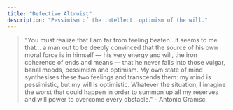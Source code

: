 ```yaml
---
title: "Defective Altruist"
description: "Pessimism of the intellect, optimism of the will."
---
```


<blockquote>
 "You must realize that I am far from feeling beaten…it seems to me that… a man out to be deeply convinced that the source of his own moral force is in himself — his very energy and will, the iron coherence of ends and means — that he never falls into those vulgar, banal moods, pessimism and optimism. My own state of mind synthesises these two feelings and transcends them: my mind is pessimistic, but my will is optimistic. Whatever the situation, I imagine the worst that could happen in order to summon up all my reserves and will power to overcome every obstacle." - Antonio Gramsci
</blockquote>

<!--
https://www.currentaffairs.org/news/2022/09/defective-altruism
https://againstprofphil.org/2022/10/16/defective-altruism/
-->
